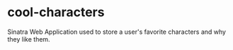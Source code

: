 # cool-characters
Sinatra Web Application used to store a user's favorite characters and why they like them.
